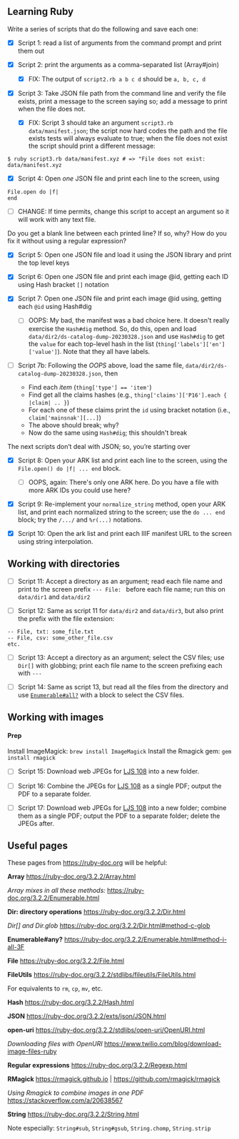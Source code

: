 ## Learning Ruby

Write a series of scripts that do the following and save each one:

- [x] Script 1: read a list of arguments from the command prompt and print them out

- [x] Script 2: print the arguments as a comma-separated list (Array#join)

  - [x] FIX: The output of `script2.rb a b c d` should be `a, b, c, d`

- [x] Script 3: Take JSON file path from the command line and verify the file exists, print a message to the screen saying so; add a message to print when the file does not.

  - [x] FIX: Script 3 should take an argument `script3.rb data/manifest.json`; the script now hard codes the path and the file exists tests will always evaluate to true; when the file does not exist the script should print a different message:

```shell
$ ruby script3.rb data/manifest.xyz # => "File does not exist: data/manifest.xyz
```

- [x] Script 4: Open _one_ JSON file and print each line to the screen, using
```
File.open do |f|
end
```
 - [ ] CHANGE: If time permits, change this script to accept an argument so it will work with any text file.

Do you get a blank line between each printed line? If so, why? How do you fix it without using a regular expression?

- [x] Script 5: Open one JSON file and load it using the JSON library and print the top level keys

- [x] Script 6: Open one JSON file and print each image @id, getting each ID using Hash bracket `[]` notation

- [x] Script 7: Open one JSON file and print each image @id using, getting each `@id` using Hash#dig

  - [ ] OOPS: My bad, the manifest was a bad choice here. It doesn't really exercise the `Hash#dig` method. So, do this, open and load `data/dir2/ds-catalog-dump-20230328.json` and use `Hash#dig` to get the `value` for each top-level hash in the list (`thing['labels']['en']['value']`). Note that they all have labels.

- [ ] Script 7b: Following the *OOPS* above, load the same file, `data/dir2/ds-catalog-dump-20230328.json`, then

   - Find each *item* (`thing['type'] == 'item'`)
   - Find get all the claims hashes (e.g., `thing['claims']['P16'].each { |claim| .. }`)
   - For each one of these claims print the `id` using bracket notation (i.e., `claim['mainsnak'][...]`)
   - The above should break; why?
   - Now do the same using `Hash#dig`; this shouldn't break

The next scripts don’t deal with JSON; so, you’re starting over

- [x] Script 8: Open your ARK list and print each line to the screen, using the `File.open() do |f| ... end` block.

   - [ ] OOPS, again: There's only one ARK here. Do you have a file with more ARK IDs you could use here?

- [x] Script 9: Re-implement your `normalize_string` method, open your ARK list, and print each normalized string to the screen; use the `do ... end` block; try the `/.../` and `%r(...)` notations.

- [x] Script 10: Open the ark list and print each IIIF manifest URL to the screen using string interpolation.

## Working with directories

- [ ] Script 11: Accept a directory as an argument; read each file name and print to the screen prefix `--- File: ` before each file name; run this on `data/dir1` and `data/dir2`

- [ ] Script 12: Same as script 11 for `data/dir2` and `data/dir3`, but also print the prefix with the file extension:

```
-- File, txt: some_file.txt
-- File, csv: some_other_file.csv
etc.
```

- [ ] Script 13: Accept a directory as an argument; select the CSV files; use `Dir[]` with globbing; print each file name to the screen prefixing each with `--- `

- [ ] Script 14: Same as script 13, but read all the files from the directory and use [`Enumerable#all?`](https://ruby-doc.org/3.2.2/Enumerable.html#method-i-all-3F) with a block to select the CSV files.

## Working with images

#### Prep

Install ImageMagick: `brew install ImageMagick`
Install the Rmagick gem: `gem install rmagick`

- [ ] Script 15: Download web JPEGs for [LJS 108](https://openn.library.upenn.edu/Data/0001/html/ljs108.html) into a new folder.

- [ ] Script 16: Combine the JPEGs for [LJS 108](https://openn.library.upenn.edu/Data/0001/html/ljs108.html) as a single PDF; output the PDF to a separate folder.

- [ ] Script 17: Download web JPEGs for [LJS 108](https://openn.library.upenn.edu/Data/0001/html/ljs108.html) into a new folder; combine them as a single PDF; output the PDF to a separate folder; delete the JPEGs after.


## Useful pages

These pages from https://ruby-doc.org will be helpful:

**Array**
https://ruby-doc.org/3.2.2/Array.html

*Array mixes in all these methods:*
https://ruby-doc.org/3.2.2/Enumerable.html

**Dir: directory operations**
https://ruby-doc.org/3.2.2/Dir.html

*Dir[] and Dir.glob*
https://ruby-doc.org/3.2.2/Dir.html#method-c-glob

**Enumerable#any?**
https://ruby-doc.org/3.2.2/Enumerable.html#method-i-all-3F

**File**
https://ruby-doc.org/3.2.2/File.html

**FileUtils**
https://ruby-doc.org/3.2.2/stdlibs/fileutils/FileUtils.html

For equivalents to `rm`, `cp`, `mv`, etc.

**Hash**
https://ruby-doc.org/3.2.2/Hash.html

**JSON**
https://ruby-doc.org/3.2.2/exts/json/JSON.html

**open-uri**
https://ruby-doc.org/3.2.2/stdlibs/open-uri/OpenURI.html

*Downloading files with OpenURI*
https://www.twilio.com/blog/download-image-files-ruby

**Regular expressions**
https://ruby-doc.org/3.2.2/Regexp.html

**RMagick**
https://rmagick.github.io | https://github.com/rmagick/rmagick

*Using Rmagick to combine images in one PDF*
https://stackoverflow.com/a/20638567

**String**
https://ruby-doc.org/3.2.2/String.html

Note especially: `String#sub`, `String#gsub`, `String.chomp`, `String.strip`
